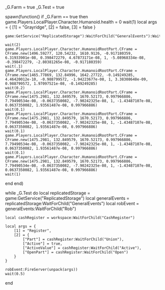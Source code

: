_G.Farm = true
_G.Test = true
 


spawn(function()
if _G.Farm == true then
    game.Players.LocalPlayer.Character.Humanoid.health = 0
    wait(1)
    local args = {
        [1] = "Grayridge",
        [2] = false,
        [3] = false
    }
    
    game:GetService("ReplicatedStorage"):WaitForChild("GeneralEvents"):WaitForChild("Spawn"):FireServer(unpack(args))    
    
    wait(2)
    game.Players.LocalPlayer.Character.HumanoidRootPart.CFrame = CFrame.new(1496.59277, 120.54232, 1610.9126, -0.917180359, 6.31933901e-08, 0.398472279, 4.67873171e-08, 1, -5.08968334e-08, -0.398472279, -2.80381265e-08, -0.917180359)
    wait(.1)
    game.Players.LocalPlayer.Character.HumanoidRootPart.CFrame = CFrame.new(1465.77869, 132.84996, 1642.27722, -0.149249285, 4.46420012e-10, -0.988799572, -1.94223677e-08, 1, 3.38308648e-09, 0.988799572, 1.97097521e-08, -0.149249285)
    wait(0.2)
    game.Players.LocalPlayer.Character.HumanoidRootPart.CFrame = CFrame.new(1475.2981, 132.849579, 1670.52173, 0.997966886, 7.79490534e-08, -0.0637350082, -7.90242325e-08, 1, -1.43487107e-08, 0.0637350082, 1.93561487e-08, 0.997966886)
    wait(0.1)
    game.Players.LocalPlayer.Character.HumanoidRootPart.CFrame = CFrame.new(1475.2981, 132.849579, 1670.52173, 0.997966886, 7.79490534e-08, -0.0637350082, -7.90242325e-08, 1, -1.43487107e-08, 0.0637350082, 1.93561487e-08, 0.997966886)
    wait(0.1)
    game.Players.LocalPlayer.Character.HumanoidRootPart.CFrame = CFrame.new(1475.2981, 132.849579, 1670.52173, 0.997966886, 7.79490534e-08, -0.0637350082, -7.90242325e-08, 1, -1.43487107e-08, 0.0637350082, 1.93561487e-08, 0.997966886)
    wait(0.1)
    game.Players.LocalPlayer.Character.HumanoidRootPart.CFrame = CFrame.new(1475.2981, 132.849579, 1670.52173, 0.997966886, 7.79490534e-08, -0.0637350082, -7.90242325e-08, 1, -1.43487107e-08, 0.0637350082, 1.93561487e-08, 0.997966886)
    wait(1)
end
end)


while _G.Test do
    local replicatedStorage = game:GetService("ReplicatedStorage")
    local generalEvents = replicatedStorage:WaitForChild("GeneralEvents")
    local robEvent = generalEvents:WaitForChild("Rob")
     
    local cashRegister = workspace:WaitForChild("CashRegister")

    local args = {
        [1] = "Register",
        [2] = {
            ["Part"] = cashRegister:WaitForChild("Union"),
            ["Active"] = true,
            ["ActiveValue"] = cashRegister:WaitForChild("Active"),
            ["OpenPart"] = cashRegister:WaitForChild("Open")
        }
    }
 
    robEvent:FireServer(unpack(args))
    wait(0.5)
end
